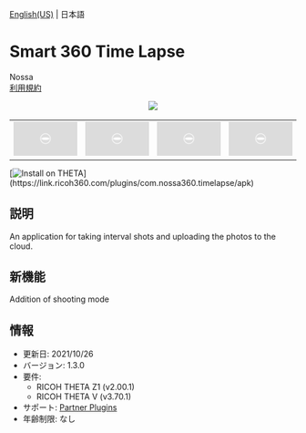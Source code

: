 [English(US)](README.md) | 日本語

# Smart 360 Time Lapse

Nossa  
[利用規約](https://nossa360biz.com/plugin_term)

<div align="center"><img src="./1.png"><table><tr><td><img src="./2.png"></td><td><img src="./3.png"></td><td><img src="./4.png"></td><td><img src="./5.png"></td></tr></table></div>

[![Install on THETA](https://assets.ricoh360.com/image/upload/v1/front/theta/install-button.svg?)](https://link.ricoh360.com/plugins/com.nossa360.timelapse/apk)

## 説明

<div id="plugin-description">

An application for taking interval shots and uploading the photos to the cloud.

</div>

## 新機能

<div id="plugin-whats-new">

Addition of shooting mode

</div>

## 情報

- 更新日: 2021/10/26
- バージョン: 1.3.0
- 要件:
  - RICOH THETA Z1 (v2.00.1)
  - RICOH THETA V (v3.70.1)
- サポート: [Partner Plugins](https://nossa360biz.com/support)
- 年齢制限: なし
